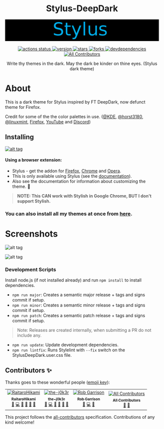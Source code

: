 <h1 align="center">Stylus-DeepDark</h1>
<img src="./Images/Stylus-DeepDark.png">
</h1>
<p align="center">
  <a href="https://github.com/RaitaroH/Stylus-DeepDark/actions?query=workflow%3ACI">
    <img src="https://img.shields.io/github/workflow/status/RaitaroH/Stylus-DeepDark/CI?style=flat-square&logo=github&label=CI%20status" alt="actions status">
  </a>
  <a href="https://github.com/RaitaroH/Stylus-DeepDark/tags">
    <img src="https://img.shields.io/github/tag/RaitaroH/Stylus-DeepDark.svg?label=current%20version&style=flat-square" alt="version">
  </a>
  <a href="https://github.com/RaitaroH/Stylus-DeepDark/stargazers">
    <img src="https://img.shields.io/github/stars/RaitaroH/Stylus-DeepDark.svg?style=flat-square" alt="stars">
  </a>
  <a href="https://github.com/RaitaroH/Stylus-DeepDark/network">
    <img src="https://img.shields.io/github/forks/RaitaroH/Stylus-DeepDark.svg?style=flat-square" alt="forks">
  </a>
  <a href="https://david-dm.org/RaitaroH/Stylus-DeepDark?type=dev">
    <img src="https://img.shields.io/david/dev/RaitaroH/Stylus-DeepDark.svg?label=devdependencies&style=flat-square" alt="devdependencies">
  </a>
  <a href="https://github.com/RaitaroH/Stylus-DeepDark/#contributors">
    <img src="https://img.shields.io/badge/all_contributors-4-orange.svg?style=flat-square" alt="All Contributors">
  </a>
</p>
<p align="center">Write thy themes in the dark. May the dark be kinder on thine eyes. (Stylus dark theme)</p>

# About

This is a dark theme for Stylus inspired by FT DeepDark, now defunct theme for Firefox.

Credit for some of the the color palettes in use. ([@KDE](https://github.com/KDE), [@horst3180](https://github.com/horst3180), [@linuxmint](https://github.com/linuxmint), [Firefox](https://www.mozilla.org/en-US/firefox/new/), [YouTube](https://www.youtube.com/) and [Discord](https://discordapp.com/))

## Installing
[![alt tag](https://img.shields.io/badge/Install%20directly%20with-Stylus-%233daee9?style=for-the-badge)](https://github.com/RaitaroH/Stylus-DeepDark/raw/master/StylusDeepDark.user.css)
#### Using a browser extension:
* Stylus - get the addon for [Firefox](https://addons.mozilla.org/en-US/firefox/addon/styl-us/), [Chrome](https://chrome.google.com/webstore/detail/stylus/clngdbkpkpeebahjckkjfobafhncgmne) and [Opera](https://addons.opera.com/en-gb/extensions/details/stylus/).
* This is only available using Stylus (see the [documentation](https://github.com/openstyles/stylus/wiki/Usercss)).
* Also see the documentation for information about customizing the theme. :tada:

>**NOTE: This CAN work with Stylish in Google Chrome, BUT I don't support Stylish.**

### **You can also install all my themes at once from [here](https://gitlab.com/RaitaroH/Import-All-Deepdark).**

# Screenshots

![alt tag](./Images/manager.gif)

![alt tag](./Images/editor.gif)

### Development Scripts

Install node.js (if not installed already) and run `npm install` to install dependencies.

* `npm run major`: Creates a semantic major release + tags and signs commit if setup.
* `npm run minor`: Creates a semantic minor release + tags and signs commit if setup.
* `npm run patch`: Creates a semantic patch release + tags and signs commit if setup.

> Note: Releases are created internally, when submitting a PR do not include any.

* `npm run update`: Update development dependencies.
* `npm run lintfix`: Runs Stylelint with `--fix` switch on the  StylusDeepDark.user.css file.

## Contributors ✨

Thanks goes to these wonderful people ([emoji key](https://allcontributors.org/docs/en/emoji-key)):

<!-- ALL-CONTRIBUTORS-LIST:START - Do not remove or modify this section -->
<!-- prettier-ignore -->
<table>
  <tr>
    <td align="center"><a href="https://userstyles.org/users/377182"><img src="https://avatars1.githubusercontent.com/u/19552720?v=4" width="100px;" alt="RaitaroHikami"/><br /><sub><b>RaitaroHikami</b></sub></a><br /><a href="https://github.com/RaitaroH/Stylus-DeepDark/issues?q=author%3ARaitaroH" title="Bug reports">🐛</a> <a href="https://github.com/RaitaroH/Stylus-DeepDark/commits?author=RaitaroH" title="Code">💻</a> <a href="#design-RaitaroH" title="Design">🎨</a> <a href="https://github.com/RaitaroH/Stylus-DeepDark/commits?author=RaitaroH" title="Documentation">📖</a> <a href="#ideas-RaitaroH" title="Ideas, Planning, & Feedback">🤔</a> <a href="#maintenance-RaitaroH" title="Maintenance">🚧</a></td>
    <td align="center"><a href="https://github.com/the-j0k3r"><img src="https://avatars0.githubusercontent.com/u/31389848?v=4" width="100px;" alt="the-j0k3r"/><br /><sub><b>the-j0k3r</b></sub></a><br /><a href="https://github.com/RaitaroH/Stylus-DeepDark/issues?q=author%3Athe-j0k3r" title="Bug reports">🐛</a> <a href="https://github.com/RaitaroH/Stylus-DeepDark/commits?author=the-j0k3r" title="Code">💻</a> <a href="#design-the-j0k3r" title="Design">🎨</a> <a href="#ideas-the-j0k3r" title="Ideas, Planning, & Feedback">🤔</a> <a href="#maintenance-the-j0k3r" title="Maintenance">🚧</a> <a href="https://github.com/RaitaroH/Stylus-DeepDark/commits?author=the-j0k3r" title="Documentation">📖</a></td>
    <td align="center"><a href="http://wowmotty.blogspot.com/"><img src="https://avatars2.githubusercontent.com/u/136959?v=4" width="100px;" alt="Rob Garrison"/><br /><sub><b>Rob Garrison</b></sub></a><br /><a href="https://github.com/RaitaroH/Stylus-DeepDark/issues?q=author%3AMottie" title="Bug reports">🐛</a> <a href="https://github.com/RaitaroH/Stylus-DeepDark/commits?author=Mottie" title="Code">💻</a> <a href="#design-Mottie" title="Design">🎨</a></td>
    <td align="center"><a href="https://allcontributors.org"><img src="https://avatars1.githubusercontent.com/u/46410174?v=4" width="100px;" alt="All Contributors"/><br /><sub><b>All Contributors</b></sub></a><br /><a href="#design-all-contributors" title="Design">🎨</a> <a href="https://github.com/RaitaroH/Stylus-DeepDark/commits?author=all-contributors" title="Documentation">📖</a></td>
  </tr>
</table>

<!-- ALL-CONTRIBUTORS-LIST:END -->

This project follows the [all-contributors](https://github.com/all-contributors/all-contributors) specification. Contributions of any kind welcome!
